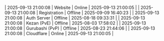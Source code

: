 | 2025-09-13 21:00:08 | Website | Online | 2025-09-13 21:00:05 |
| 2025-09-13 21:00:08 | Registration | Offline | 2025-09-09 16:40:23 |
| 2025-09-13 21:00:08 | Auth Server | Offline | 2025-08-18 09:33:31 |
| 2025-09-13 21:00:08 | Kezan (PvE) | Offline | 2025-08-03 17:58:02 |
| 2025-09-13 21:00:08 | Gurubashi (PvP) | Offline | 2025-08-23 21:44:06 |
| 2025-09-13 21:00:08 | Cloudflare | Online | 2025-09-13 21:00:05 |
